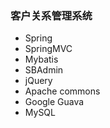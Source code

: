 ### 客户关系管理系统

+ Spring
+ SpringMVC
+ Mybatis
+ SBAdmin
+ jQuery
+ Apache commons
+ Google Guava
+ MySQL